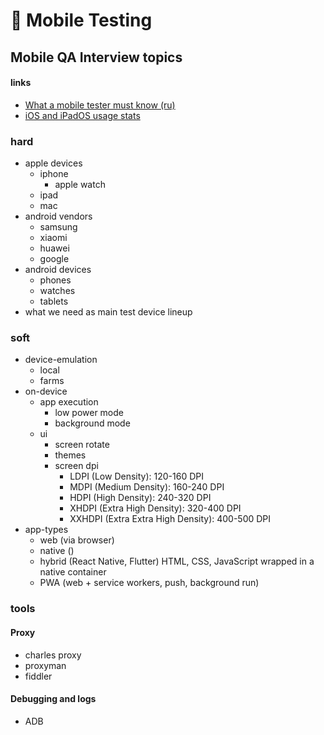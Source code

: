 # 📳 Mobile Testing

## Mobile QA Interview topics

#### links

- [What a mobile tester must know (ru)](https://www.youtube.com/watch?v=Vp3-um3nBpo)
- [iOS and iPadOS usage stats](https://developer.apple.com/support/app-store/)

### hard

- apple devices
	- iphone
		- apple watch
	- ipad
	- mac
- android vendors
	- samsung
	- xiaomi
	- huawei
	- google
- android devices
	- phones
	- watches
	- tablets
- what we need as main test device lineup

### soft

- device-emulation
	- local
	- farms
- on-device
	- app execution
		- low power mode
		- background mode
	- ui
		- screen rotate
		- themes
		- screen dpi
			- LDPI (Low Density): 120-160 DPI
			- MDPI (Medium Density): 160-240 DPI
			- HDPI (High Density): 240-320 DPI
			- XHDPI (Extra High Density): 320-400 DPI
			- XXHDPI (Extra Extra High Density): 400-500 DPI
- app-types
	- web (via browser)
	- native ()
	- hybrid (React Native, Flutter)
		  HTML, CSS, JavaScript wrapped in a native container
	- PWA (web + service workers, push, background run)
### tools

#### Proxy

- charles proxy
- proxyman
- fiddler

#### Debugging and logs

- ADB
